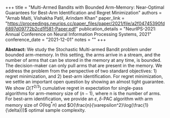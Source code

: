 +++
title = "Multi-Armed Bandits with Bounded Arm-Memory: Near-Optimal Guarantees for Best-Arm Identification and Regret Minimization"
authors = "Arnab Maiti, Vishakha Patil, Arindam Khan"
paper_link = "https://proceedings.neurips.cc/paper_files/paper/2021/file/a2f04745390fd6897d09772b2cd1f581-Paper.pdf"
publication_details = "NeurIPS-2021: Annual Conference on Neural Information Processing Systems, 2021"
conference_date = "2021-12-01"
notes = ""
+++

<b>Abstract:</b>
We study the Stochastic Multi-armed Bandit problem under bounded arm-memory. In this setting, the arms arrive in a stream, and the number of arms that can be stored in the memory at any time, is bounded. The decision-maker can only pull arms that are present in the memory. We address the problem from the perspective of two standard objectives: 1) regret minimization, and 2) best-arm identification. For regret minimization, we settle an important open question by showing an almost tight guarantee. We show $\Omega(T^{2/3})$ cumulative regret in expectation for single-pass algorithms for arm-memory size of $(n-1)$, where n is the number of arms. For best-arm identification, we provide an $\varepsilon,\delta$-PAC algorithm with arm memory size of $O(\log^*n)$ and $O(\frac{n}{\varepsilon^2}\log(\frac{1}{\delta}))$ optimal sample complexity. 

